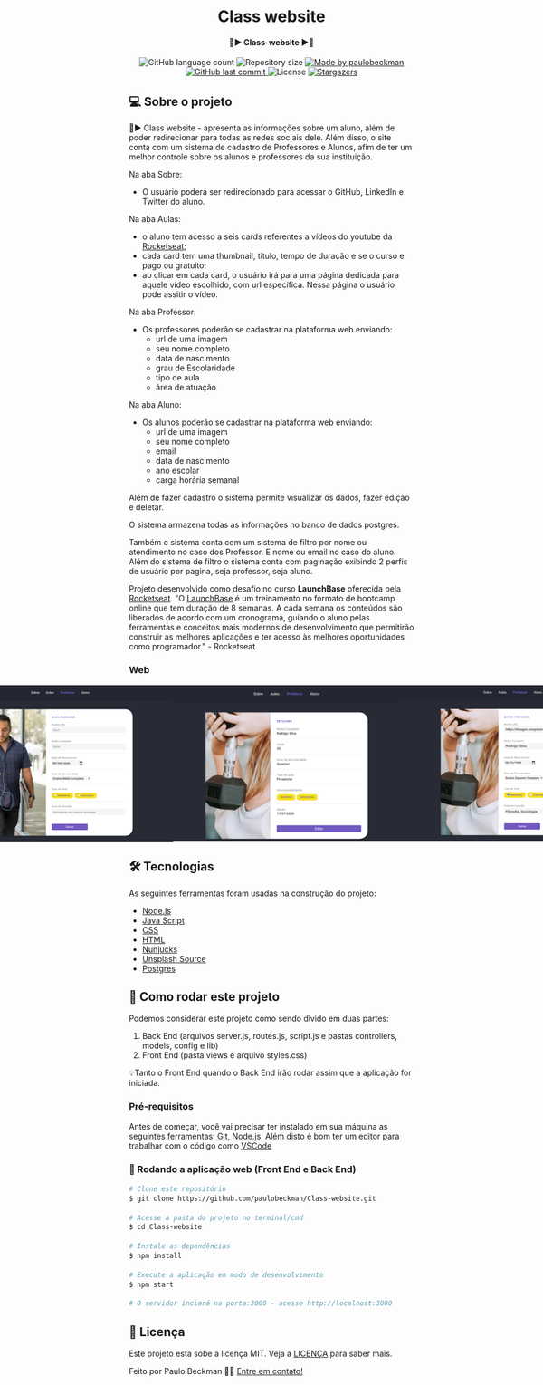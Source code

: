 <h1 align="center">
    Class website
</h1>
 
<h4 align="center"> 
	📗▶ Class-website ▶📗
</h4>

<p align="center">
  <img alt="GitHub language count" src="https://img.shields.io/github/languages/count/paulobeckman/Class-website?color=%2304D361">

  <img alt="Repository size" src="https://img.shields.io/github/repo-size/paulobeckman/Class-website">

  	
  <a href="https://www.linkedin.com/in/paulobeckman/">
    <img alt="Made by paulobeckman" src="https://img.shields.io/badge/made%20by-paulobeckman-%2304D361">
  </a>
	
  
  <a href="https://github.com/paulobeckman/rocketseat-courses/commits/master">
    <img alt="GitHub last commit" src="https://img.shields.io/github/last-commit/paulobeckman/Class-website">
  </a>

  <img alt="License" src="https://img.shields.io/badge/license-MIT-brightgreen">
   <a href="https://github.com/paulobeckman/Class-website/stargazers">
    <img alt="Stargazers" src="https://img.shields.io/github/stars/paulobeckman/Class-website?style=social">
  </a>
</p>


## 💻 Sobre o projeto

📗▶ Class website - apresenta as informações sobre um aluno, além de poder redirecionar para todas as redes sociais dele. Além disso, o site conta com um sistema de cadastro de Professores e Alunos, afim de ter um melhor controle sobre os alunos e professores da sua instituição.


Na aba Sobre:
 - O usuário poderá ser redirecionado para acessar o GitHub, LinkedIn e Twitter do aluno.
 
 
 
 
Na aba Aulas:
- o aluno tem acesso a seis cards referentes a vídeos do youtube da [Rocketseat](rs);
- cada card tem uma thumbnail, título, tempo de duração e se o curso e pago ou gratuito;
- ao clicar em cada card, o usuário irá para uma página dedicada para aquele vídeo escolhido, com url específica. Nessa página o usuário pode assitir o vídeo.



Na aba Professor:
 - Os professores poderão se cadastrar na plataforma web enviando:
   - url de uma imagem 
   - seu nome completo
   - data de nascimento
   - grau de Escolaridade
   - tipo de aula
   - área de atuação



Na aba Aluno:
 - Os alunos poderão se cadastrar na plataforma web enviando:
   - url de uma imagem 
   - seu nome completo
   - email
   - data de nascimento
   - ano escolar
   - carga horária semanal

Além de fazer cadastro o sistema permite visualizar os dados, fazer edição e deletar. 

O sistema armazena todas as informações no banco de dados postgres.

Também o sistema conta com um sistema de filtro por nome ou atendimento no caso dos Professor. E nome ou email no caso do aluno. Além do sistema de filtro o sistema conta com paginação exibindo 2 perfis de usuário por pagina, seja professor, seja aluno.

Projeto desenvolvido como desafio no curso **LaunchBase** oferecida pela [Rocketseat](rs).
"O [LaunchBase](lb) é um treinamento no formato de bootcamp online que tem duração de 8 semanas. A cada semana os conteúdos são liberados de acordo com um cronograma, guiando o aluno pelas ferramentas e conceitos mais modernos de desenvolvimento que permitirão construir as melhores aplicações e ter acesso às melhores oportunidades como programador." - Rocketseat


### Web

<p align="center" style="display: flex; align-items: flex-start; justify-content: center;">
	
 <img alt="Class-website" title="#Class-website" src="./github-assets/Class-website.gif" width="800px">
 
  <img alt="Class-website" title="#Class-website" src="./github-assets/pagina1.png" width="400px">

  <img alt="Class-website" title="#Class-website" src="./github-assets/pagina2.png" width="400px">
  
  <img alt="Class-website" title="#Class-website" src="./github-assets/pagina3.png" width="400px">
  
  <img alt="Class-website" title="#Class-website" src="./github-assets/pagina4.png" width="400px">
  
  <img alt="Class-website" title="#Class-website" src="./github-assets/pagina5.png" width="400px">
  
  <img alt="Class-website" title="#Class-website" src="./github-assets/pagina6.png" width="400px">
  
  <img alt="Class-website" title="#Class-website" src="./github-assets/pagina7.png" width="400px">
  
  <img alt="Class-website" title="#Class-website" src="./github-assets/pagina8.png" width="400px">

  <img alt="Class-website" title="#Class-website" src="./github-assets/pagina9.png" width="400px">
  
  <img alt="Class-website" title="#Class-website" src="./github-assets/pagina10.png" width="400px">

  <img alt="Class-website" title="#Class-website" src="./github-assets/pagina11.png" width="400px">

  
</p>

## 🛠 Tecnologias

As seguintes ferramentas foram usadas na construção do projeto:

- [Node.js][nodejs]
- [Java Script][js]
- [CSS][CSS]
- [HTML][HTML]
- [Nunjucks][Nunjucks]
- [Unsplash Source][API]
- [Postgres][pg]


## 🚀 Como rodar este projeto
 
Podemos considerar este projeto como sendo divido em duas partes:
1. Back End (arquivos server.js, routes.js, script.js e pastas controllers, models, config e lib) 
2. Front End (pasta views e arquivo styles.css)

💡Tanto o Front End quando o Back End irão rodar assim que a aplicação for iniciada.

### Pré-requisitos

Antes de começar, você vai precisar ter instalado em sua máquina as seguintes ferramentas:
[Git](https://git-scm.com), [Node.js][nodejs]. 
Além disto é bom ter um editor para trabalhar com o código como [VSCode][vscode]

### 🧭 Rodando a aplicação web (Front End e Back End)

```bash
# Clone este repositório
$ git clone https://github.com/paulobeckman/Class-website.git

# Acesse a pasta do projeto no terminal/cmd
$ cd Class-website

# Instale as dependências
$ npm install

# Execute a aplicação em modo de desenvolvimento
$ npm start

# O servidor inciará na porta:3000 - acesse http://localhost:3000
```


## 📝 Licença

Este projeto esta sobe a licença MIT. Veja a [LICENÇA](license) para saber mais.

Feito por Paulo Beckman 👋🏽 [Entre em contato!](https://www.linkedin.com/in/paulobeckman/)

[nodejs]: https://nodejs.org/
[vscode]: https://code.visualstudio.com/
[license]: https://opensource.org/licenses/MIT
[rs]: https://rocketseat.com.br
[lb]: https://pages.rocketseat.com.br/launchbase/inscricao/5
[js]: https://developer.mozilla.org/pt-BR/docs/Aprender/JavaScript
[CSS]: https://developer.mozilla.org/pt-BR/docs/Web/CSS
[HTML]: https://developer.mozilla.org/pt-BR/docs/Web/HTML
[Nunjucks]: https://www.npmjs.com/package/nunjucks
[API]: https://source.unsplash.com/
[pg]: https://www.postgresql.org/

